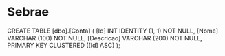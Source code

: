 # Sebrae

CREATE TABLE [dbo].[Conta] (
    [Id]        INT           IDENTITY (1, 1) NOT NULL,
    [Nome]      VARCHAR (100) NOT NULL,
    [Descricao] VARCHAR (200) NOT NULL,
    PRIMARY KEY CLUSTERED ([Id] ASC)
);